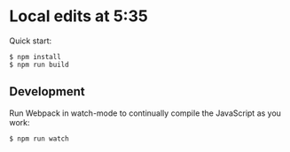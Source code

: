 # Local edits at 5:35

Quick start:

```
$ npm install
$ npm run build
````

## Development

Run Webpack in watch-mode to continually compile the JavaScript as you work:

```
$ npm run watch
```
